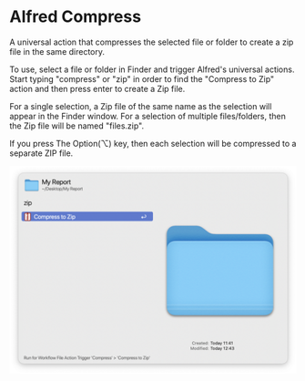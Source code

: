 # Alfred Compress

A universal action that compresses the selected file or folder to create a zip file in the same directory.

To use, select a file or folder in Finder and trigger Alfred's universal actions. Start typing "compress" or "zip" in order to find the "Compress to Zip" action and then press enter to create a Zip file. 

For a single selection, a Zip file of the same name as the selection will appear in the Finder window. For a selection of multiple files/folders, then the Zip file will be named "files.zip".

If you press The Option(⌥) key, then each selection will be compressed to a separate ZIP file.

![Screenshot of Compress in action](readme-assets/screenshot.png)

